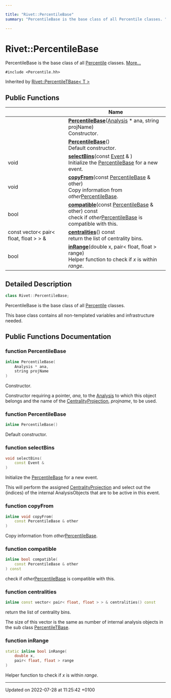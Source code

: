 ```yaml
---

title: "Rivet::PercentileBase"
summary: "PercentileBase is the base class of all Percentile classes. "

---
```


# Rivet::PercentileBase



PercentileBase is the base class of all <a href="http://example.org/classes/classrivet_1_1percentile/">Percentile</a> classes.  [More...](#detailed-description)


`#include <Percentile.hh>`

Inherited by [Rivet::PercentileTBase< T >](http://example.org/classes/classrivet_1_1percentiletbase/)

## Public Functions

|                | Name           |
| -------------- | -------------- |
| | **[PercentileBase](http://example.org/classes/classrivet_1_1percentilebase/#function-percentilebase)**(<a href="http://example.org/classes/classrivet_1_1analysis/">Analysis</a> * ana, string projName)<br>Constructor.  |
| | **[PercentileBase](http://example.org/classes/classrivet_1_1percentilebase/#function-percentilebase)**()<br>Default constructor.  |
| void | **[selectBins](http://example.org/classes/classrivet_1_1percentilebase/#function-selectbins)**(const <a href="http://example.org/classes/classrivet_1_1event/">Event</a> & )<br>Initialize the <a href="http://example.org/classes/classrivet_1_1percentilebase/">PercentileBase</a> for a new event.  |
| void | **[copyFrom](http://example.org/classes/classrivet_1_1percentilebase/#function-copyfrom)**(const <a href="http://example.org/classes/classrivet_1_1percentilebase/">PercentileBase</a> & other)<br>Copy information from _other_<a href="http://example.org/classes/classrivet_1_1percentilebase/">PercentileBase</a>.  |
| bool | **[compatible](http://example.org/classes/classrivet_1_1percentilebase/#function-compatible)**(const <a href="http://example.org/classes/classrivet_1_1percentilebase/">PercentileBase</a> & other) const<br>check if _other_<a href="http://example.org/classes/classrivet_1_1percentilebase/">PercentileBase</a> is compatible with this.  |
| const vector< pair< float, float > > & | **[centralities](http://example.org/classes/classrivet_1_1percentilebase/#function-centralities)**() const<br>return the list of centrality bins.  |
| bool | **[inRange](http://example.org/classes/classrivet_1_1percentilebase/#function-inrange)**(double x, pair< float, float > range)<br>Helper function to check if _x_ is within _range_.  |

## Detailed Description

```cpp
class Rivet::PercentileBase;
```

PercentileBase is the base class of all <a href="http://example.org/classes/classrivet_1_1percentile/">Percentile</a> classes. 

This base class contains all non-templated variables and infrastructure needed. 

## Public Functions Documentation

### function PercentileBase

```cpp
inline PercentileBase(
    Analysis * ana,
    string projName
)
```

Constructor. 

Constructor requiring a pointer, _ana_, to the <a href="http://example.org/classes/classrivet_1_1analysis/">Analysis</a> to which this object belongs and the name of the <a href="http://example.org/classes/classrivet_1_1centralityprojection/">CentralityProjection</a>, _projname_, to be used. 


### function PercentileBase

```cpp
inline PercentileBase()
```

Default constructor. 

### function selectBins

```cpp
void selectBins(
    const Event & 
)
```

Initialize the <a href="http://example.org/classes/classrivet_1_1percentilebase/">PercentileBase</a> for a new event. 

This will perform the assigned <a href="http://example.org/classes/classrivet_1_1centralityprojection/">CentralityProjection</a> and select out the (indices) of the internal AnalysisObjects that are to be active in this event. 


### function copyFrom

```cpp
inline void copyFrom(
    const PercentileBase & other
)
```

Copy information from _other_<a href="http://example.org/classes/classrivet_1_1percentilebase/">PercentileBase</a>. 

### function compatible

```cpp
inline bool compatible(
    const PercentileBase & other
) const
```

check if _other_<a href="http://example.org/classes/classrivet_1_1percentilebase/">PercentileBase</a> is compatible with this. 

### function centralities

```cpp
inline const vector< pair< float, float > > & centralities() const
```

return the list of centrality bins. 

The size of this vector is the same as number of internal analysis objects in the sub class <a href="http://example.org/classes/classrivet_1_1percentiletbase/">PercentileTBase</a>. 


### function inRange

```cpp
static inline bool inRange(
    double x,
    pair< float, float > range
)
```

Helper function to check if _x_ is within _range_. 

-------------------------------

Updated on 2022-07-28 at 11:25:42 +0100